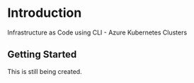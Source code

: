 # Introduction
Infrastructure as Code using CLI - Azure Kubernetes Clusters

## Getting Started

This is still being created.